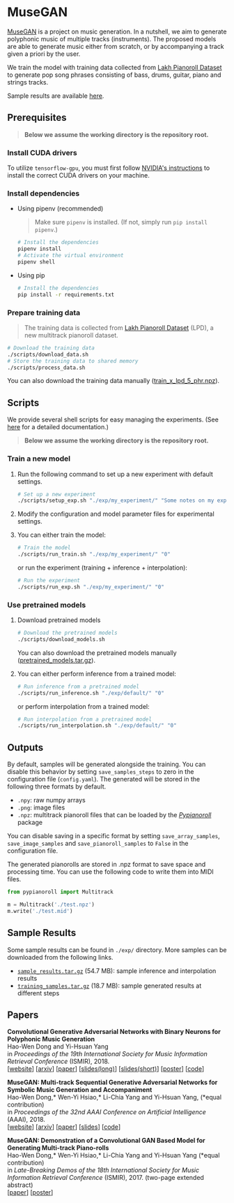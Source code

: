 # MuseGAN

[MuseGAN](https://salu133445.github.io/musegan/) is a project on music
generation. In a nutshell, we aim to generate polyphonic music of multiple
tracks (instruments). The proposed models are able to generate music either from
scratch, or by accompanying a track given a priori by the user.

We train the model with training data collected from
[Lakh Pianoroll Dataset](https://salu133445.github.io/lakh-pianoroll-dataset/)
to generate pop song phrases consisting of bass, drums, guitar, piano and
strings tracks.

Sample results are available
[here](https://salu133445.github.io/musegan/results).

## Prerequisites

> __Below we assume the working directory is the repository root.__

### Install CUDA drivers

To utilize `tensorflow-gpu`, you must first follow
[NVIDIA's instructions](https://developer.nvidia.com/cuda-downloads) to install
the correct CUDA drivers on your machine.

### Install dependencies

- Using pipenv (recommended)

  > Make sure `pipenv` is installed. (If not, simply run `pip install pipenv`.)

  ```sh
  # Install the dependencies
  pipenv install
  # Activate the virtual environment
  pipenv shell
  ```

- Using pip

  ```sh
  # Install the dependencies
  pip install -r requirements.txt
  ```

### Prepare training data

> The training data is collected from
[Lakh Pianoroll Dataset](https://salu133445.github.io/lakh-pianoroll-dataset/)
(LPD), a new multitrack pianoroll dataset.

```sh
# Download the training data
./scripts/download_data.sh
# Store the training data to shared memory
./scripts/process_data.sh
```

You can also download the training data manually
([train_x_lpd_5_phr.npz](https://docs.google.com/uc?export=download&id=14rrC5bSQkB9VYWrvt2IhsCjOKYrguk3S)).

## Scripts

We provide several shell scripts for easy managing the experiments. (See
[here](scripts/README.md) for a detailed documentation.)

> __Below we assume the working directory is the repository root.__

### Train a new model

1. Run the following command to set up a new experiment with default settings.

   ```sh
   # Set up a new experiment
   ./scripts/setup_exp.sh "./exp/my_experiment/" "Some notes on my experiment"
   ```

2. Modify the configuration and model parameter files for experimental settings.

3. You can either train the model:

     ```sh
     # Train the model
     ./scripts/run_train.sh "./exp/my_experiment/" "0"
     ```
   or run the experiment (training + inference + interpolation):

     ```sh
     # Run the experiment
     ./scripts/run_exp.sh "./exp/my_experiment/" "0"
     ```

### Use pretrained models

1. Download pretrained models

   ```sh
   # Download the pretrained models
   ./scripts/download_models.sh
   ```

   You can also download the pretrained models manually
   ([pretrained_models.tar.gz](https://docs.google.com/uc?export=download&id=19RYAbj_utCDMpU7PurkjsH4e_Vy8H-Uy)).

2. You can either perform inference from a trained model:

   ```sh
   # Run inference from a pretrained model
   ./scripts/run_inference.sh "./exp/default/" "0"
   ```

   or perform interpolation from a trained model:

   ```sh
   # Run interpolation from a pretrained model
   ./scripts/run_interpolation.sh "./exp/default/" "0"
   ```

## Outputs

By default, samples will be generated alongside the training. You can disable
this behavior by setting `save_samples_steps` to zero in the configuration file
(`config.yaml`). The generated will be stored in the following three formats by
default.

- `.npy`: raw numpy arrays
- `.png`: image files
- `.npz`: multitrack pianoroll files that can be loaded by the
  _[Pypianoroll](https://salu133445.github.io/pypianoroll/index.html)_
  package

You can disable saving in a specific format by setting `save_array_samples`,
`save_image_samples` and `save_pianoroll_samples` to `False`  in the
configuration file.

The generated pianorolls are stored in .npz format to save space and processing
time. You can use the following code to write them into MIDI files.

```python
from pypianoroll import Multitrack

m = Multitrack('./test.npz')
m.write('./test.mid')
```

## Sample Results

Some sample results can be found in `./exp/` directory. More samples can be
downloaded from the following links.

- [`sample_results.tar.gz`](https://docs.google.com/uc?export=download&id=1BsNtc8_mpLK5l2F5jncIkHbTcJqtZu2w) (54.7 MB):
  sample inference and interpolation results
- [`training_samples.tar.gz`](https://docs.google.com/uc?export=download&id=1pZk0YCElcHHSBfhbV8j_zaRr1zhEQUzN) (18.7 MB):
  sample generated results at different steps

## Papers

__Convolutional Generative Adversarial Networks with Binary Neurons for
Polyphonic Music Generation__<br>
Hao-Wen Dong and Yi-Hsuan Yang<br>
in _Proceedings of the 19th International Society for Music Information
Retrieval Conference_ (ISMIR), 2018.<br>
[[website](https://salu133445.github.io/bmusegan)]
[[arxiv](https://arxiv.org/abs/1804.09399)]
[[paper](https://salu133445.github.io/bmusegan/pdf/bmusegan-ismir2018-paper.pdf)]
[[slides(long)](https://salu133445.github.io/bmusegan/pdf/bmusegan-tmac2018-slides.pdf)]
[[slides(short)](https://salu133445.github.io/bmusegan/pdf/bmusegan-ismir2018-slides.pdf)]
[[poster](https://salu133445.github.io/bmusegan/pdf/bmusegan-ismir2018-poster.pdf)]
[[code](https://github.com/salu133445/bmusegan)]

__MuseGAN: Multi-track Sequential Generative Adversarial Networks for Symbolic
Music Generation and Accompaniment__<br>
Hao-Wen Dong,\* Wen-Yi Hsiao,\* Li-Chia Yang and Yi-Hsuan Yang,
(\*equal contribution)<br>
in _Proceedings of the 32nd AAAI Conference on Artificial Intelligence_
(AAAI), 2018.<br>
[[website](https://salu133445.github.io/musegan)]
[[arxiv](http://arxiv.org/abs/1709.06298)]
[[paper](https://salu133445.github.io/musegan/pdf/musegan-aaai2018-paper.pdf)]
[[slides](https://salu133445.github.io/musegan/pdf/musegan-aaai2018-slides.pdf)]
[[code](https://github.com/salu133445/musegan)]

__MuseGAN: Demonstration of a Convolutional GAN Based Model for Generating
Multi-track Piano-rolls__<br>
Hao-Wen Dong,\* Wen-Yi Hsiao,\* Li-Chia Yang and Yi-Hsuan Yang
(\*equal contribution)<br>
in _Late-Breaking Demos of the 18th International Society for Music Information
Retrieval Conference_ (ISMIR), 2017. (two-page extended abstract)<br>
[[paper](https://salu133445.github.io/musegan/pdf/musegan-ismir2017-lbd-paper.pdf)]
[[poster](https://salu133445.github.io/musegan/pdf/musegan-ismir2017-lbd-poster.pdf)]
